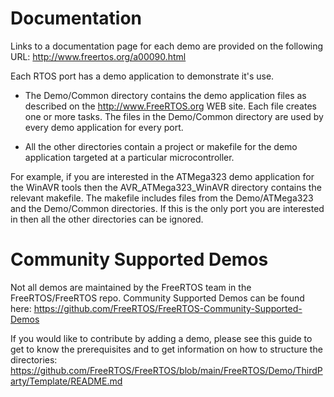 # Documentation
Links to a documentation page for each demo are provided on the following
URL: http://www.freertos.org/a00090.html

Each RTOS port has a demo application to demonstrate it's use.

+ The Demo/Common directory contains the demo application files as described on
the http://www.FreeRTOS.org WEB site.  Each file creates one or more tasks.
The files in the Demo/Common directory are used by every demo application for
every port.

+ All the other directories contain a project or makefile for the demo
application targeted at a particular microcontroller.

For example, if you are interested in the ATMega323 demo application for
the WinAVR tools then the AVR_ATMega323_WinAVR directory contains the
relevant makefile.  The makefile includes files from the Demo/ATMega323
and the Demo/Common directories.  If this is the only port you are
interested in then all the other directories can be ignored.

# Community Supported Demos
Not all demos are maintained by the FreeRTOS team in the FreeRTOS/FreeRTOS repo.
Community Supported Demos can be found here:
https://github.com/FreeRTOS/FreeRTOS-Community-Supported-Demos

If you would like to contribute by adding a demo, please see this guide to get to know the prerequisites and to get information on how to structure the directories: https://github.com/FreeRTOS/FreeRTOS/blob/main/FreeRTOS/Demo/ThirdParty/Template/README.md
